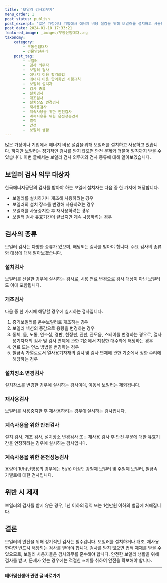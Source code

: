 ```yaml
---
title: '보일러 검사의무자'
menu_order: 1
post_status: publish
post_excerpt: '많은 가정이나 기업에서 에너지 비용 절감을 위해 보일러를 설치하고 사용하고 있습니다. 하지만 보일러는 정기적인 검사를 받지 않으면 안전 문제와 더불어 벌칙까지 받을 수 있습니다. 이번 글에서는 보일러 검사 의무자와 검사 종류에 대해 알아보겠습니다.'
post_date: 2024-01-10 17:33:21
featured_image: _images/부동산임대차.png
taxonomy:
    category:
        - 부동산임대차
        - 건물안전관리
    post_tag:
        - 보일러
        -  검사 의무자
        -  보일러 검사
        -  에너지 이용 합리화법
        -  에너지 이용 합리화법 시행규칙
        -  보일러 설치자
        -  검사 종류
        -  설치검사
        -  개조검사
        -  설치장소 변경검사
        -  재사용검사
        -  계속사용을 위한 안전검사
        -  계속사용을 위한 운전성능검사
        -  벌칙
        -  안전
        -  보일러 생활
---
```


많은 가정이나 기업에서 에너지 비용 절감을 위해 보일러를 설치하고 사용하고 있습니다. 하지만 보일러는 정기적인 검사를 받지 않으면 안전 문제와 더불어 벌칙까지 받을 수 있습니다. 이번 글에서는 보일러 검사 의무자와 검사 종류에 대해 알아보겠습니다.

## 보일러 검사 의무 대상자
한국에너지공단의 검사를 받아야 하는 보일러 설치자는 다음 중 한 가지에 해당합니다.
- 보일러를 설치하거나 개조해 사용하려는 경우
- 보일러의 설치 장소를 변경해 사용하려는 경우
- 보일러를 사용중지한 후 재사용하려는 경우
- 보일러 검사 유효기간이 끝났지만 계속 사용하려는 경우

## 검사의 종류
보일러 검사는 다양한 종류가 있으며, 해당되는 검사를 받아야 합니다. 주요 검사의 종류와 대상에 대해 알아보겠습니다.

### 설치검사
보일러를 신설한 경우에 실시하는 검사로, 사용 연료 변경으로 검사 대상이 아닌 보일러도 이에 포함됩니다.

### 개조검사
다음 중 한 가지에 해당할 경우에 실시하는 검사입니다.
1. 증기보일러를 온수보일러로 개조하는 경우
2. 보일러 섹션의 증감으로 용량을 변경하는 경우
3. 동체, 돔, 노통, 연소실, 경판, 천정판, 관판, 관모음, 스테이를 변경하는 경우로, 열사용기자재의 검사 및 검사 면제에 관한 기준에서 지정한 대수리에 해당하는 경우
4. 연료 또는 연소 방법을 변경하는 경우
5. 철금속 가열로로서 열사용기자재의 검사 및 검사 면제에 관한 기준에서 정한 수리에 해당하는 경우

### 설치장소 변경검사
설치장소를 변경한 경우에 실시하는 검사이며, 이동식 보일러는 제외됩니다.

### 재사용검사
보일러를 사용중지한 후 재사용하려는 경우에 실시하는 검사입니다.

### 계속사용을 위한 안전검사
설치 검사, 개조 검사, 설치장소 변경검사 또는 재사용 검사 후 안전 부문에 대한 유효기간을 연장하려는 경우에 실시하는 검사입니다.

### 계속사용을 위한 운전성능검사
용량이 1t/h(난방용의 경우에는 5t/h) 이상인 강철제 보일러 및 주철제 보일러, 철금속 가열로에 대한 검사입니다.

## 위반 시 제재
보일러의 검사를 받지 않은 경우, 1년 이하의 징역 또는 1천만원 이하의 벌금에 처해집니다.

## 결론
보일러의 안전을 위해 정기적인 검사는 필수입니다. 보일러를 설치하거나 개조, 재사용한다면 반드시 해당되는 검사를 받아야 합니다. 검사를 받지 않으면 법적 제재를 받을 수 있으므로, 보일러 사용자들은 검사의무를 준수해야 합니다. 안전한 보일러 생활을 위해 검사를 받고, 문제가 있는 경우에는 적절한 조치를 취하여 안전을 확보해야 합니다.
<!-- wp:separator -->
<hr class="wp-block-separator has-alpha-channel-opacity"/>
<!-- /wp:separator -->

<!-- wp:group {"backgroundColor":"base","layout":{"type":"constrained"}} -->
<div class="wp-block-group has-base-background-color has-background"><!-- wp:paragraph {"align":"center","fontSize":"medium"} -->
<p class="has-text-align-center has-large-font-size"><strong>태아및신생아 관련 글 바로가기</strong></p>
<!-- /wp:paragraph -->


<!-- wp:latest-posts
{"categories":[{"id":1496,"count":19,"description":"","link":"https://uknowlaw.com/category/%ed%83%9c%ec%95%84%eb%b0%8f%ec%8b%a0%ec%83%9d%ec%95%84/","name":"태아및신생아","slug":"태아및신생아","taxonomy":"category","parent":0,"meta":[],"_links":{"self":[{"href":"https://uknowlaw.com/wp-json/wp/v2/categories/1496"}],"collection":[{"href":"https://uknowlaw.com/wp-json/wp/v2/categories"}],"about":[{"href":"https://uknowlaw.com/wp-json/wp/v2/taxonomies/category"}],"wp:post_type":[{"href":"https://uknowlaw.com/wp-json/wp/v2/posts?categories=1496"}],"curies":[{"name":"wp","href":"https://api.w.org/{rel}","templated":true}]}}],"postsToShow":100,"excerptLength":28,"postLayout":"grid","columns":2,"featuredImageAlign":"left","featuredImageSizeSlug":"large","fontSize":"small"} /--></div>
<!-- /wp:group -->